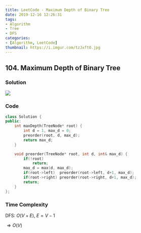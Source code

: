 ```yaml
---
title: LeetCode - Maximum Depth of Binary Tree
date: 2019-12-16 12:26:31
tags:
- Algorithm
- Tree
- DFS
categories:
- [Algorithm, LeetCode]
thumbnail: https://i.imgur.com/tzJxftO.jpg
---
```


## 104. Maximum Depth of Binary Tree

### Solution 
 
![](https://i.imgur.com/0RQQEU5.gif)


### Code

```cpp
class Solution {
public:
    int maxDepth(TreeNode* root) {
        int d = 1, max_d = 0;
        preorder(root, d, max_d);
        return max_d;             
    }

    void preorder(TreeNode* root, int d, int& max_d) {
        if(!root) 
            return;
        max_d = max(d, max_d);
        if(root->left)  preorder(root->left, d+1, max_d);
        if(root->right) preorder(root->right, d+1, max_d);
        return;
    }
};
```
<!-- more -->

### Time Complexity

DFS: $O(V+E)$, $E = V - 1$

$\Rightarrow O(V)$ 